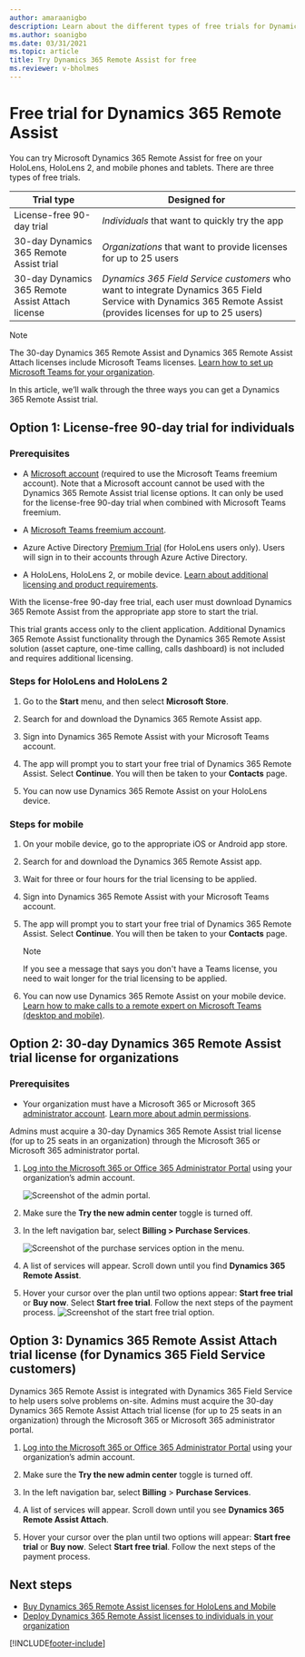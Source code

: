 ```yaml
---
author: amaraanigbo
description: Learn about the different types of free trials for Dynamics 365 Remote Assist.
ms.author: soanigbo
ms.date: 03/31/2021
ms.topic: article
title: Try Dynamics 365 Remote Assist for free 
ms.reviewer: v-bholmes
---
```


# Free trial for Dynamics 365 Remote Assist

You can try Microsoft Dynamics 365 Remote Assist for free on your HoloLens, HoloLens 2, and mobile phones and tablets. There are three types of free trials. 

|Trial type|Designed for|
|---------------------------|-----------------------------------|
|License-free 90-day trial|*Individuals* that want to quickly try the app|
|30-day Dynamics 365 Remote Assist trial|*Organizations* that want to provide licenses for up to 25 users|
|30-day Dynamics 365 Remote Assist Attach license|*Dynamics 365 Field Service customers* who want to integrate Dynamics 365 Field Service with Dynamics 365 Remote Assist (provides licenses for up to 25 users)|

  > [!NOTE]
  > The 30-day Dynamics 365 Remote Assist and Dynamics 365 Remote Assist Attach licenses include Microsoft Teams licenses. [Learn how to set up Microsoft Teams for your organization](set-up-teams.md). 

In this article, we’ll walk through the three ways you can get a Dynamics 365 Remote Assist trial. 


## Option 1: License-free 90-day trial for individuals

### Prerequisites

- A [Microsoft account](https://account.microsoft.com/account) (required to use the Microsoft Teams freemium account). Note that a Microsoft account cannot be used with the Dynamics 365 Remote Assist trial license options. It can only be used for the license-free 90-day trial when combined with Microsoft Teams freemium. 

- A [Microsoft Teams freemium account](https://products.office.com/microsoft-teams/free).

- Azure Active Directory [Premium Trial](https://azure.microsoft.com/trial/get-started-active-directory/) (for HoloLens users only). Users will sign in to their accounts through Azure Active Directory. 

- A HoloLens, HoloLens 2, or mobile device. [Learn about additional licensing and product requirements](./requirements.md).

With the license-free 90-day free trial, each user must download Dynamics 365 Remote Assist from the appropriate app store to start the trial. 

This trial grants access only to the client application. Additional Dynamics 365 Remote Assist functionality through the Dynamics 365 Remote Assist solution (asset capture, one-time calling, calls dashboard) is not included and requires additional licensing.

### Steps for HoloLens and HoloLens 2

1. Go to the **Start** menu, and then select **Microsoft Store**. 

2. Search for and download the Dynamics 365 Remote Assist app.

3. Sign into Dynamics 365 Remote Assist with your Microsoft Teams account. 

4. The app will prompt you to start your free trial of Dynamics 365 Remote Assist. Select **Continue**. You will then be taken to your **Contacts** page.  

5. You can now use Dynamics 365 Remote Assist on your HoloLens device.  

### Steps for mobile

1. On your mobile device, go to the appropriate iOS or Android app store.

2. Search for and download the Dynamics 365 Remote Assist app.

3. Wait for three or four hours for the trial licensing to be applied. 

4. Sign into Dynamics 365 Remote Assist with your Microsoft Teams account. 

5. The app will prompt you to start your free trial of Dynamics 365 Remote Assist. Select **Continue**. You will then be taken to your **Contacts** page. 

   > [!NOTE]
   > If you see a message that says you don't have a Teams license, you need to wait longer for the trial licensing to be applied. 
 
6. You can now use Dynamics 365 Remote Assist on your mobile device. [Learn how to make calls to a remote expert on Microsoft Teams (desktop and mobile)](mobile-app/making-calls-with-ar.md).

## Option 2: 30-day Dynamics 365 Remote Assist trial license for organizations

### Prerequisites

- Your organization must have a Microsoft 365 or Microsoft 365 [administrator account](https://www.microsoft.com/microsoft-365/business/office-365-administration). [Learn more about admin permissions](/office365/admin/admin-overview/admin-overview). 

Admins must acquire a 30-day Dynamics 365 Remote Assist trial license (for up to 25 seats in an organization) through the Microsoft 365 or Microsoft 365 administrator portal. 

1. [Log into the Microsoft 365 or Office 365 Administrator Portal](https://www.microsoft.com/microsoft-365/business/office-365-administration) using your organization’s admin account.

    ![Screenshot of the admin portal.](./media/buy_1.png "Admin portal")

2. Make sure the **Try the new admin center** toggle is turned off.

3. In the left navigation bar, select **Billing > Purchase Services**. 

    ![Screenshot of the purchase services option in the menu.](./media/buy_3.png "Purchase services")

4. A list of services will appear. Scroll down until you find **Dynamics 365 Remote Assist**.

5. Hover your cursor over the plan until two options appear: **Start free trial** or **Buy now**. Select **Start free trial**. Follow the next steps of the payment process. 
    ![Screenshot of the start free trial option.](./media/buy_5.png "Start free trial")

## Option 3: Dynamics 365 Remote Assist Attach trial license (for Dynamics 365 Field Service customers)

Dynamics 365 Remote Assist is integrated with Dynamics 365 Field Service to help users solve problems on-site. Admins must acquire the 30-day Dynamics 365 Remote Assist Attach trial license (for up to 25 seats in an organization) through the Microsoft 365 or Microsoft 365 administrator portal. 

1. [Log into the Microsoft 365 or Office 365 Administrator Portal](https://www.microsoft.com/microsoft-365/business/office-365-administration) using your organization’s admin account.
 
2. Make sure the **Try the new admin center** toggle is turned off.
  
3. In the left navigation bar, select **Billing** > **Purchase Services**. 
 
4. A list of services will appear. Scroll down until you see **Dynamics 365 Remote Assist Attach**.

5. Hover your cursor over the plan until two options will appear: **Start free trial** or **Buy now**. Select **Start free trial**. Follow the next steps of the payment process. 

## Next steps
- [Buy Dynamics 365 Remote Assist licenses for HoloLens and Mobile](buy-remote-assist.md)
- [Deploy Dynamics 365 Remote Assist licenses to individuals in your organization](deploy-remote-assist.md)



[!INCLUDE[footer-include](../includes/footer-banner.md)]
